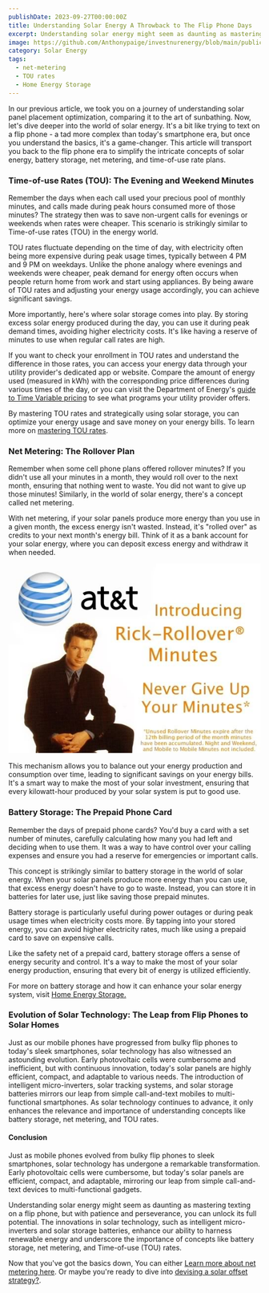 ```yaml
---
publishDate: 2023-09-27T00:00:00Z
title: Understanding Solar Energy A Throwback to The Flip Phone Days
excerpt: Understanding solar energy might seem as daunting as mastering texting on a flip phone, but with patience and perseverance, you can unlock its full potential.
image: https://github.com/Anthonypaige/investnurenergy/blob/main/public/images/cover-art/FYI-2-cover-art.png?raw=true
category: Solar Energy
tags:
  - net-metering
  - TOU rates
  - Home Energy Storage
---
```


In our previous article, we took you on a journey of understanding solar panel placement optimization, comparing it to the art of sunbathing. Now, let's dive deeper into the world of solar energy. It's a bit like trying to text on a flip phone - a tad more complex than today's smartphone era, but once you understand the basics, it's a game-changer. This article will transport you back to the flip phone era to simplify the intricate concepts of solar energy, battery storage, net metering, and time-of-use rate plans.

### **Time-of-use Rates (TOU): The Evening and Weekend Minutes**

Remember the days when each call used your precious pool of monthly minutes, and calls made during peak hours consumed more of those minutes? The strategy then was to save non-urgent calls for evenings or weekends when rates were cheaper. This scenario is strikingly similar to Time-of-use rates (TOU) in the energy world.

TOU rates fluctuate depending on the time of day, with electricity often being more expensive during peak usage times, typically between 4 PM and 9 PM on weekdays. Unlike the phone analogy where evenings and weekends were cheaper, peak demand for energy often occurs when people return home from work and start using appliances. By being aware of TOU rates and adjusting your energy usage accordingly, you can achieve significant savings.

More importantly, here's where solar storage comes into play. By storing excess solar energy produced during the day, you can use it during peak demand times, avoiding higher electricity costs. It's like having a reserve of minutes to use when regular call rates are high.

If you want to check your enrollment in TOU rates and understand the difference in those rates, you can access your energy data through your utility provider's dedicated app or website. Compare the amount of energy used (measured in kWh) with the corresponding price differences during various times of the day, or you can visit the Department of Energy's [guide to Time Variable pricing](<https://www.energy.gov/femp/demand-response-and-time-variable-pricing-programs#:~:text=Time%2Dvariable%20pricing%20(TVP),for%20any%20given%20customer%20class>) to see what programs your utility provider offers.

By mastering TOU rates and strategically using solar storage, you can optimize your energy usage and save money on your energy bills. To learn
more on [mastering TOU rates](investinyourenergy.com/mastering-time-of-use-rate-strategies-for-smart-energy).

### **Net Metering: The Rollover Plan**

Remember when some cell phone plans offered rollover minutes? If you didn't use all your minutes in a month, they would roll over to the next month, ensuring that nothing went to waste. You did not want to give up those minutes! Similarly, in the world of solar energy, there's a concept called net metering.

With net metering, if your solar panels produce more energy than you use in a given month, the excess energy isn't wasted. Instead, it's "rolled over" as credits to your next month's energy bill. Think of it as a bank account for your solar energy, where you can deposit excess energy and withdraw it when needed.

![Super wide](https://github.com/Anthonypaige/investnurenergy/blob/main/public/images/In-article-images/FYI-2-rickroll-in-article.jpg?raw=true)

This mechanism allows you to balance out your energy production and consumption over time, leading to significant savings on your energy bills. It's a smart way to make the most of your solar investment, ensuring that every kilowatt-hour produced by your solar system is put to good use.

### **Battery Storage: The Prepaid Phone Card**

Remember the days of prepaid phone cards? You'd buy a card with a set number of minutes, carefully calculating how many you had left and deciding when to use them. It was a way to have control over your calling expenses and ensure you had a reserve for emergencies or important calls.

This concept is strikingly similar to battery storage in the world of solar energy. When your solar panels produce more energy than you can use, that excess energy doesn't have to go to waste. Instead, you can store it in batteries for later use, just like saving those prepaid minutes.

Battery storage is particularly useful during power outages or during peak usage times when electricity costs more. By tapping into your stored energy, you can avoid higher electricity rates, much like using a prepaid card to save on expensive calls.

Like the safety net of a prepaid card, battery storage offers a sense of energy security and control. It's a way to make the most of your solar energy production, ensuring that every bit of energy is utilized efficiently.

For more on battery storage and how it can enhance your solar energy system, visit [Home Energy Storage.](investinyourenergy.com/home-energy-storage)

### **Evolution of Solar Technology: The Leap from Flip Phones to Solar Homes**

Just as our mobile phones have progressed from bulky flip phones to today's sleek smartphones, solar technology has also witnessed an astounding evolution. Early photovoltaic cells were cumbersome and inefficient, but with continuous innovation, today's solar panels are highly efficient, compact, and adaptable to various needs. The introduction of intelligent micro-inverters, solar tracking systems, and solar storage batteries mirrors our leap from simple call-and-text mobiles to multi-functional smartphones. As solar technology continues to advance, it only enhances the relevance and importance of understanding concepts like battery storage, net metering, and TOU rates.

#### **Conclusion**

Just as mobile phones evolved from bulky flip phones to sleek smartphones, solar technology has undergone a remarkable transformation. Early photovoltaic cells were cumbersome, but today's solar panels are efficient, compact, and adaptable, mirroring our leap from simple call-and-text devices to multi-functional gadgets.

Understanding solar energy might seem as daunting as mastering texting on a flip phone, but with patience and perseverance, you can unlock its full potential. The innovations in solar technology, such as intelligent micro-inverters and solar storage batteries, enhance our ability to harness renewable energy and underscore the importance of concepts like battery storage, net metering, and Time-of-use (TOU) rates.

Now that you've got the basics down, You can either [Learn more about net metering here](investinyourenergy.com/net-metering-harvesting-the-fruits-of-your-solar-investment). Or maybe you're ready to dive into [devising a solar offset strategy?](investinyourenergy.com/devising-your-solar-offset-strategy-a-monopoly-game-approach).
